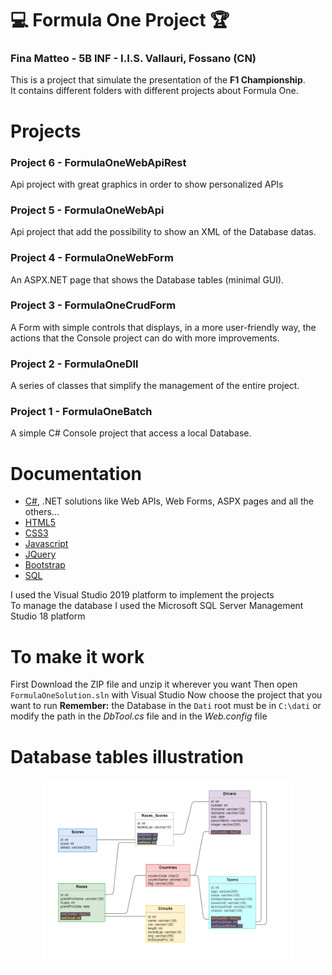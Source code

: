 # :computer: Formula One Project    :trophy:

### Fina Matteo - 5B INF - I.I.S. Vallauri, Fossano (CN)

This is a project that simulate the presentation of the **F1 Championship**.<br>
It contains different folders with different projects about Formula One.<br>


# Projects
### Project 6 - FormulaOneWebApiRest
Api project with great graphics in order to show personalized APIs

### Project 5 - FormulaOneWebApi
Api project that add the possibility to show an XML of the Database datas.

### Project 4 - FormulaOneWebForm
An ASPX.NET page that shows the Database tables (minimal GUI).

### Project 3 - FormulaOneCrudForm
A Form with simple controls that displays, in a more user-friendly way, the actions that the Console project can do with more improvements.

### Project 2 - FormulaOneDll
A series of classes that simplify the management of the entire project.

### Project 1 - FormulaOneBatch
A simple C# Console project that access a local Database.


# Documentation
- [C#](https://docs.microsoft.com/it-it/dotnet/csharp/), .NET solutions like Web APIs, Web Forms, ASPX pages and all the others... 
- [HTML5](https://www.w3schools.com/html/default.asp)
- [CSS3](https://www.w3schools.com/css/default.asp)
- [Javascript](https://www.w3schools.com/js/default.asp)
- [JQuery](https://www.w3schools.com/jquery/default.asp)
- [Bootstrap](https://getbootstrap.com/)
- [SQL](https://www.w3schools.com/sql/default.asp)

I used the Visual Studio 2019 platform to implement the projects<br>
To manage the database I used the Microsoft SQL Server Management Studio 18 platform


# To make it work
First Download the ZIP file and unzip it wherever you want
Then open `FormulaOneSolution.sln` with Visual Studio
Now choose the project that you want to run
**Remember:** the Database in the `Dati` root must be in `C:\dati` or modify the path in the *DbTool.cs* file and in the *Web.config* file


# Database tables illustration
<p align="center">
  <img src="https://github.com/vallauri-ict/formula-1-Teolisio10/blob/master/Dati/DatabaseScheme.png" width="80%">
</p>